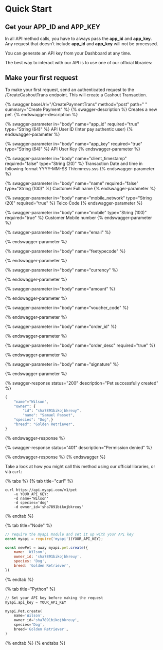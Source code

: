 # Quick Start

## Get your **APP\_ID** and **APP\_KEY**

In all API method calls, you have to always pass the **app\_id** and **app\_key**. Any request that doesn't include **app\_id** and **app\_key** will not be processed.

You can generate an API key from your Dashboard at any time.

The best way to interact with our API is to use one of our official libraries:

## Make your first request

To make your first request, send an authenticated request to the /CreateCashoutTrans endpoint. This will create a Cashout Transaction.

{% swagger baseUrl="/CreatePaymentTrans" method="post" path=" " summary="Create Payment" %}
{% swagger-description %}
Creates a new pet.
{% endswagger-description %}

{% swagger-parameter in="body" name="app_id" required="true" type="String (64)" %}
API User ID (Inter pay authentic user)
{% endswagger-parameter %}

{% swagger-parameter in="body" name="app_key" required="true" type="String (64)" %}
API User Key
{% endswagger-parameter %}

{% swagger-parameter in="body" name="client_timestamp" required="false" type="String (20)" %}
Transaction Date and time in following format YYYY-MM-SS Thh:mm:ss.sss
{% endswagger-parameter %}

{% swagger-parameter in="body" name="name" required="false" type="String (100)" %}
Customer Full name
{% endswagger-parameter %}

{% swagger-parameter in="body" name="mobile_network" type="String (20)" required="true" %}
Telco Code
{% endswagger-parameter %}

{% swagger-parameter in="body" name="mobile" type="String (100)" required="true" %}
Customer Mobile number
{% endswagger-parameter %}

{% swagger-parameter in="body" name="email" %}

{% endswagger-parameter %}

{% swagger-parameter in="body" name="feetypecode" %}

{% endswagger-parameter %}

{% swagger-parameter in="body" name="currency" %}

{% endswagger-parameter %}

{% swagger-parameter in="body" name="amount" %}

{% endswagger-parameter %}

{% swagger-parameter in="body" name="voucher_code" %}

{% endswagger-parameter %}

{% swagger-parameter in="body" name="order_id" %}

{% endswagger-parameter %}

{% swagger-parameter in="body" name="order_desc" required="true" %}

{% endswagger-parameter %}

{% swagger-parameter in="body" name="signature" %}

{% endswagger-parameter %}

{% swagger-response status="200" description="Pet successfully created" %}
```javascript
{
    "name"="Wilson",
    "owner": {
        "id": "sha7891bikojbkreuy",
        "name": "Samuel Passet",
    "species": "Dog",}
    "breed": "Golden Retriever",
}
```
{% endswagger-response %}

{% swagger-response status="401" description="Permission denied" %}

{% endswagger-response %}
{% endswagger %}

Take a look at how you might call this method using our official libraries, or via `curl`:

{% tabs %}
{% tab title="curl" %}
```
curl https://api.myapi.com/v1/pet  
    -u YOUR_API_KEY:  
    -d name='Wilson'  
    -d species='dog'  
    -d owner_id='sha7891bikojbkreuy'  
```
{% endtab %}

{% tab title="Node" %}
```javascript
// require the myapi module and set it up with your API key
const myapi = require('myapi')(YOUR_API_KEY);

const newPet = away myapi.pet.create({
    name: 'Wilson',
    owner_id: 'sha7891bikojbkreuy',
    species: 'Dog',
    breed: 'Golden Retriever',
})
```
{% endtab %}

{% tab title="Python" %}
```python
// Set your API key before making the request
myapi.api_key = YOUR_API_KEY

myapi.Pet.create(
    name='Wilson',
    owner_id='sha7891bikojbkreuy',
    species='Dog',
    breed='Golden Retriever',
)
```
{% endtab %}
{% endtabs %}
